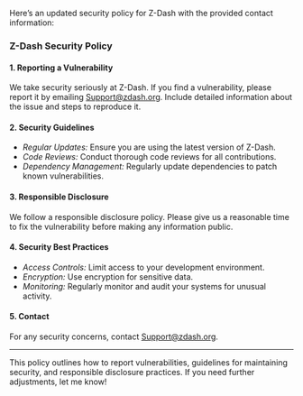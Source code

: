 Here’s an updated security policy for Z-Dash with the provided contact information:

### Z-Dash Security Policy

#### 1. Reporting a Vulnerability
We take security seriously at Z-Dash. If you find a vulnerability, please report it by emailing [Support@zdash.org](mailto:Support@zdash.org). Include detailed information about the issue and steps to reproduce it.

#### 2. Security Guidelines
- *Regular Updates:* Ensure you are using the latest version of Z-Dash.
- *Code Reviews:* Conduct thorough code reviews for all contributions.
- *Dependency Management:* Regularly update dependencies to patch known vulnerabilities.

#### 3. Responsible Disclosure
We follow a responsible disclosure policy. Please give us a reasonable time to fix the vulnerability before making any information public.

#### 4. Security Best Practices
- *Access Controls:* Limit access to your development environment.
- *Encryption:* Use encryption for sensitive data.
- *Monitoring:* Regularly monitor and audit your systems for unusual activity.

#### 5. Contact
For any security concerns, contact [Support@zdash.org](mailto:Support@zdash.org).

---

This policy outlines how to report vulnerabilities, guidelines for maintaining security, and responsible disclosure practices. If you need further adjustments, let me know!

